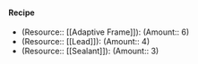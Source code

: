 #### Recipe
- (Resource:: [[Adaptive Frame]]): (Amount:: 6)
- (Resource:: [[Lead]]): (Amount:: 4)
- (Resource:: [[Sealant]]): (Amount:: 3)

